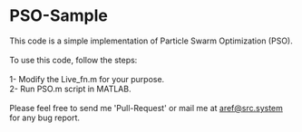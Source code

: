 # PSO-Sample

This code is a simple implementation of Particle Swarm Optimization (PSO).<br>
<br>
To use this code, follow the steps:<br>
<br>
1- Modify the Live_fn.m for your purpose.<br>
2- Run PSO.m script in MATLAB.<br>
<br>
Please feel free to send me 'Pull-Request' or mail me at aref@src.system for any bug report.


